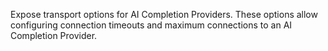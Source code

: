 Expose transport options for AI Completion Providers.
These options allow configuring connection timeouts and maximum connections to an AI Completion Provider.
